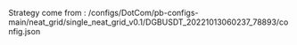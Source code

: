 Strategy come from : /configs/DotCom/pb-configs-main/neat_grid/single_neat_grid_v0.1/DGBUSDT_20221013060237_78893/config.json